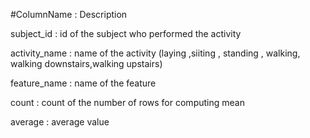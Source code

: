#ColumnName      :      Description

subject_id      :      id of the subject who performed the activity


activity_name   :      name of the activity (laying ,siiting , standing , walking, walking downstairs,walking upstairs)


feature_name    :      name of the feature

count           :      count of the number of rows for computing mean

average         :      average value


